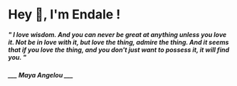 <h1 title="head"> Hey 👋, I'm Endale !</h1>

**<h5><i>" I love wisdom. And you can never be great at anything unless you love it. Not be in love with it, but love the thing, admire the thing. And it seems that if you love the thing, and you don't just want to possess it, it will find you. "</i></h5>**

*<b>___ Maya Angelou ___</b>*
